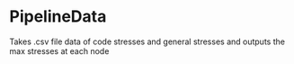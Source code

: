 # PipelineData
Takes .csv file data of code stresses and general stresses and outputs the max stresses at each node
